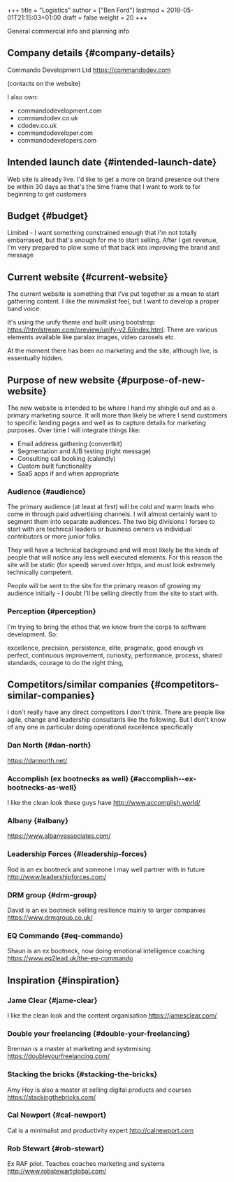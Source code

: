 +++
title = "Logistics"
author = ["Ben Ford"]
lastmod = 2019-05-01T21:15:03+01:00
draft = false
weight = 20
+++

General commercial info and planning info

<!--more-->


## Company details {#company-details}

Commando Development Ltd
<https://commandodev.com>

(contacts on the website)

I also own:

-   commandodevelopment.com
-   commandodev.co.uk
-   cdodev.co.uk
-   commandodeveloper.com
-   commandodevelopers.com


## Intended launch date {#intended-launch-date}

Web site is already live. I'd like to get a more on brand presence out there be
within 30 days as that's the time frame that I want to work to for beginning to
get customers


## Budget {#budget}

Limited - I want something constrained enough that I'm not totally embarrased,
but that's enough for me to start selling. After I get revenue, I'm very
prepared to plow some of that back into improving the brand and message


## Current website {#current-website}

The current website is something that I've put together as a mean to start
gathering content. I like the minimalist feel, but I want to develop a proper
band voice.

It's using the unify theme and built using bootstrap:
<https://htmlstream.com/preview/unify-v2.6/index.html>. There are various elements
available like paralax images, video carosels etc.

At the moment there has been no marketing and the site, although live, is
essentually hidden.


## Purpose of new website {#purpose-of-new-website}

The new website is intended to be where I hand my shingle out and as a primary
marketing source. It will more than likely be where I send customers to specific
landing pages and well as to capture details for marketing purposes. Over time I
will integrate things like:

-   Email address gathering (convertkit)
-   Segmentation and A/B testing (right message)
-   Consulting call booking (calendly)
-   Custom built functionality
-   SaaS apps if and when appropriate


### Audience {#audience}

The primary audience (at least at first) will be cold and warm leads who come in
through paid advertising channels. I will almost certainly want to segment them
into separate audiences. The two big divisions I forsee to start with are
technical leaders or business owners vs individual contributors or more junior
folks.

They will have a technical background and will most likely be the kinds of
people that will notice any less well executed elements. For this reason the
site will be static (for speed) served over https, and must look extremely
technically competent.

People will be sent to the site for the primary reason of growing my audience
initially - I doubt I'll be selling directly from the site to start with.


### Perception {#perception}

I'm trying to bring the ethos that we know from the corps to software
development. So:

excellence, precision, persistence, elite, pragmatic, good enough vs perfect,
continuous improvement, curiosity, performance, process, shared standards,
courage to do the right thing,


## Competitors/similar companies {#competitors-similar-companies}

I don't really have any direct competitors I don't think. There are people like
agile, change and leadership consultants like the following. But I don't know of
any one in particular doing operational excellence specifically


### Dan North {#dan-north}

<https://dannorth.net/>


### Accomplish (ex bootnecks as well) {#accomplish--ex-bootnecks-as-well}

I like the clean look these guys have
<http://www.accomplish.world/>


### Albany {#albany}

<https://www.albanyassociates.com/>


### Leadership Forces {#leadership-forces}

Rod is an ex bootneck and someone I may well partner with in future
<http://www.leadershipforces.com/>


### DRM group {#drm-group}

David is an ex bootneck selling resilience mainly to larger companies
<https://www.drmgroup.co.uk/>


### EQ Commando {#eq-commando}

Shaun is an ex bootneck, now doing emotional intelligence coaching
<https://www.eq2lead.uk/the-eq-commando>


## Inspiration {#inspiration}


### Jame Clear {#jame-clear}

I like the clean look and the content organisation
<https://jamesclear.com/>


### Double your freelancing {#double-your-freelancing}

Brennan is a master at marketing and systemising
<https://doubleyourfreelancing.com/>


### Stacking the bricks {#stacking-the-bricks}

Amy Hoy is also a master at selling digital products and courses
<https://stackingthebricks.com/>


### Cal Newport {#cal-newport}

Cal is a minimalist and productivity expert
<http://calnewport.com>


### Rob Stewart {#rob-stewart}

Ex RAF pilot. Teaches coaches marketing and systems
<http://www.robstewartglobal.com/>
